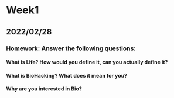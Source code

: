 # Week1

## 2022/02/28

### Homework: Answer the following questions:
#### What is Life? How would you define it, can you actually define it?

#### What is BioHacking? What does it mean for you?

#### Why are you interested in Bio?
